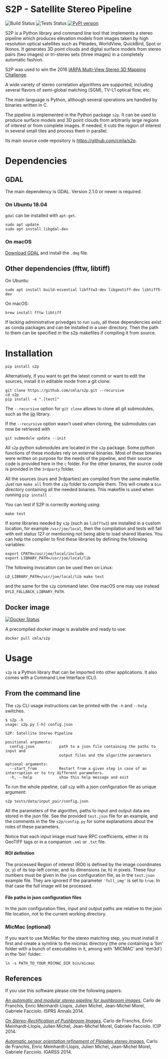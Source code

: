 # S2P - Satellite Stereo Pipeline

![Build Status](https://github.com/centreborelli/s2p/actions/workflows/build.yml/badge.svg)
![Tests Status](https://github.com/centreborelli/s2p/actions/workflows/tests.yml/badge.svg)
[![PyPI version](https://img.shields.io/pypi/v/s2p)](https://pypi.org/project/s2p)

S2P is a Python library and command line tool that implements a stereo
pipeline which produces elevation models from images taken by high resolution
optical satellites such as Pléiades, WorldView, QuickBird, Spot or Ikonos. It
generates 3D point clouds and digital surface models from stereo pairs (two
images) or tri-stereo sets (three images) in a completely automatic fashion.

S2P was used to win the 2016 [IARPA Multi-View Stereo 3D Mapping Challenge](https://www.iarpa.gov/challenges/3dchallenge.html).

A wide variety of stereo correlation algorithms are supported, including several
flavors of semi-global matching (SGM), TV-L1 optical flow, etc.

The main language is Python, although several operations are handled by
binaries written in C.

The pipeline is implemented in the Python package `s2p`. It can be used
to produce surface models and 3D point clouds from arbitrarily large regions
of interest or from complete images. If needed, it cuts the region of interest
in several small tiles and process them in parallel.

Its main source code repository is https://github.com/cmla/s2p.


# Dependencies

## GDAL
The main dependency is GDAL. Version 2.1.0 or newer is required.

### On Ubuntu 18.04
`gdal` can be installed with `apt-get`.

    sudo apt update
    sudo apt install libgdal-dev

### On macOS
[Download GDAL](http://www.kyngchaos.com/files/software/frameworks/GDAL_Complete-2.4.dmg)
and install the `.dmg` file.

## Other dependencies (fftw, libtiff)

On Ubuntu:

    sudo apt install build-essential libfftw3-dev libgeotiff-dev libtiff5-dev

On macOS:

    brew install fftw libtiff

If lacking administrative privedges to run `sudo`, all these dependencies exist as conda 
packages and can be installed in a user directory. Then the path to them can be specified
in the s2p makefiles if compiling it from source. 

# Installation

    pip install s2p

Alternatively, if you want to get the latest commit or want to edit the
sources, install it in editable mode from a git clone:

    git clone https://github.com/cmla/s2p.git --recursive
    cd s2p
    pip install -e ".[test]"

The `--recursive` option for `git clone` allows to clone all git submodules, such
as the [iio](https://github.com/mnhrdt/iio) library.

If the `--recursive` option wasn't used when cloning, the submodules can now be
retrieved with

    git submodule update --init

All `s2p` python submodules are located in the `s2p` package. Some python
functions of these modules rely on external binaries. Most of these binaries
were written on purpose for the needs of the pipeline, and their source code is
provided here in the `c` folder. For the other binaries, the source code is
provided in the `3rdparty` folder.

All the sources (ours and 3rdparties) are compiled from the same makefile. Just
run `make all` from the `s2p` folder to compile them. This will create a `bin`
directory containing all the needed binaries. This makefile is used when
running `pip install .`

You can test if S2P is correctly working using:

    make test

If some libraries needed by `s2p` (such as `libfftw3`) are installed in a custom location,
for example `/usr/joe/local`, then the compilation and tests will fail with exit status 127
or mentioning not being able to load shared  libaries.  You can help the compiler to find
these libraries by defining the following variables:

    export CPATH=/usr/joe/local/include
    export LIBRARY_PATH=/usr/joe/local/lib
    
The following invocation can be used then on Linux:

    LD_LIBRARY_PATH=/usr/joe/local/lib make test

and the same for the `s2p` command later. One macOS one may use instead 
`DYLD_FALLBACK_LIBRARY_PATH`.

## Docker image
[![Docker Status](http://dockeri.co/image/cmla/s2p)](https://hub.docker.com/r/cmla/s2p/)

A precompiled docker image is available and ready to use:

    docker pull cmla/s2p


# Usage

`s2p` is a Python library that can be imported into other applications. It also
comes with a Command Line Interface (CLI).

## From the command line

The `s2p` CLI usage instructions can be printed with the `-h` and `--help` switches.

    $ s2p -h
    usage: s2p.py [-h] config.json

    S2P: Satellite Stereo Pipeline

    positional arguments:
      config.json           path to a json file containing the paths to input and
                            output files and the algorithm parameters

    optional arguments:
      --start_from          Restart from a given step in case of an interruption or to try different parameters.
      -h, --help            show this help message and exit

To run the whole pipeline, call `s2p` with a json configuration file as unique argument:

    s2p tests/data/input_pair/config.json

All the parameters of the algorithm, paths to input and output data are stored
in the json file. See the provided `test.json` file for an example, and the
comments in the file `s2p/config.py` for some explanations about the roles
of these parameters.

Notice that each input image must have RPC coefficients, either in its GeoTIFF
tags or in a companion `.xml` or `.txt` file.

#### ROI definition

The processed Region of interest (ROI) is defined by the image coordinates (x,
y) of its top-left corner, and its dimensions (w, h) in pixels. These four
numbers must be given in the `json` configuration file, as in the `test.json`
example file. They are ignored if the parameter `'full_img'` is set to `true`.
In that case the full image will be processed.

#### File paths in json configuration files

In the json configuration files, input and output paths are relative to the json
file location, not to the current working directory.


### MicMac (optional)

If you want to use MicMac for the stereo matching step, you must install it
first and create a symlink to the micmac directory (the one containing a 'bin'
folder with a bunch of executables in it, among with 'MICMAC' and 'mm3d') in
the 'bin' folder:

    ln -s PATH_TO_YOUR_MICMAC_DIR bin/micmac


## References

If you use this software please cite the following papers:

[*An automatic and modular stereo pipeline for pushbroom
images*](http://dx.doi.org/10.5194/isprsannals-II-3-49-2014), Carlo de
Franchis, Enric Meinhardt-Llopis, Julien Michel, Jean-Michel Morel, Gabriele
Facciolo. ISPRS Annals 2014.

[*On Stereo-Rectification of Pushbroom
Images*](http://dx.doi.org/10.1109/ICIP.2014.7026102), Carlo de Franchis, Enric
Meinhardt-Llopis, Julien Michel, Jean-Michel Morel, Gabriele Facciolo.  ICIP
2014.

[*Automatic sensor orientation refinement of Pléiades stereo
images*](http://dx.doi.org/10.1109/IGARSS.2014.6946762), Carlo de Franchis,
Enric Meinhardt-Llopis, Julien Michel, Jean-Michel Morel, Gabriele Facciolo.
IGARSS 2014.
